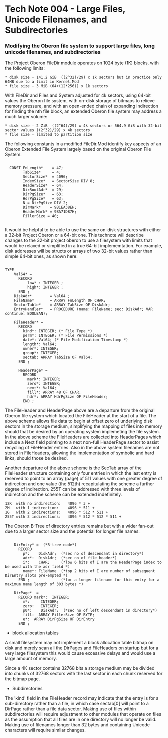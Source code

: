 # Tech Note 004 - Large Files, Unicode Filenames, and Subdirectories
### Modifying the Oberon file system to support large files, long unicode filenames, and subdirectories

The Project Oberon FileDir module operates on 1024 byte (1K) blocks, with the following limits:

    * disk size - 141.2 GiB  ((2^32)/29) x 1k sectors but in practice only 64MB due to a limit in Kernel.Mod
    * file size - 3 MiB (64+(12*256)) x 1k sectors

With FileDir and Files and System adjusted for 4k sectors, using 64-bit values the Oberon file system, with on-disk storage of bitmaps to relieve memory pressure, and with an open-ended chain of expanding indirection for finding the nth file block, an extended Oberon file system may address a much larger volume:

    * disk size - 2 ZiB  ((2^64)/29) x 4k sectors or 564.9 GiB with 32-bit sector values ((2^32)/29) x 4k sectors
    * file size - limited to partition size

The following constants in a modified FileDir.Mod identify key aspects of an Oberon Extended File System largely based on the original Oberon File System:

```

  CONST FnLength*    = 47;
        TabSize*     = 4;
        SectorSize*  = 4096;
        IndexSize*   = SectorSize DIV 8;
        HeaderSize*  = 64;
        DirRootAdr*  = 29;
        DirPgSize*   = 63;
        HdrPgSize*   = 63;
        N = DirPgSize DIV 2;
        DirMark*    = 9B1EA38EH;
        HeaderMark* = 9BA71D87H;
        FillerSize = 40;
        
```

It would be helpful to be able to use the same on-disk structures with either a 32-bit Project Oberon or a 64-bit one. This technote will describe changes to the 32-bit project oberon to use a filesystem with limits that would be relaxed or simplified in a true 64-bit implememtation. For example, disk addresses will be structs or arrays of two 32-bit values rather than simple 64-bit ones, as shown here:

```

TYPE 
    Val64* = 
      RECORD
          low* : INTEGER ;
          high*: INTEGER ;
      END ;
    DiskAdr*        = Val64 ;
    FileName*       = ARRAY FnLength OF CHAR;
    SectorTable*    = ARRAY TabSize OF DiskAdr;
    EntryHandler*   = PROCEDURE (name: FileName; sec: DiskAdr; VAR continue: BOOLEAN);

    FileHeader* =
      RECORD 
        kind*: INTEGER; (* File Type *)
        perm*: INTEGER; (* File Permissions *)
        date*: Val64; (* File Modification Timestamp *)
        length*: Val64; 
        owner*: INTEGER;
        group*: INTEGER;
        sectab: ARRAY TabSize OF Val64;
      END ;

      HeaderPage* =
        RECORD
          mark*: INTEGER;
          zero*: INTEGER;
          next*: Val64;       
          fill*: ARRAY 48 OF CHAR;
          hdr*: ARRAY HdrPgSize OF FileHeader;
        END ;
```

The FileHeader and HeaderPage above are a departure from the original Oberon file system which located the FileHeader at the start of a file. The above scheme allows file data to begin at offset zero of underlying disk sectors in the storage medium, simplifying the mapping of files into memory should that be desired by an operating system implemeting the file system. In the above scheme the FileHeaders are collected into HeaderPages which include a Next field pointing to a next non-full HeaderPage sector to assist recycling of FileHeader entries. Also in the above system filenames are not stored in FileHeaders, allowing the implementation of symbolic and hard links, should those be desired.

Another departure of the above scheme is the SecTab array of the FileHeader structure containing only four entries in which the last entry is reserved to point to an array (page) of 511 values with one greater degree of indirection and one value (the 512th) recapitulating the scheme a further degree of indirection. 255T can be addressed with three levels of indirection and the scheme can be extended indefinitely.

```
12K  with no indirection:   4096 * 3 +  
2M   with 1 indirection:    4096 * 511 +
1G   with 2 indirections:   4096 * 512 * 511 +
255T with 3 indirections:   4096 * 512 * 512 * 511 +
```

The Oberon B-Tree of directory entries remains but with a wider fan-out due to a larger sector size and the potential for longer file names:

```

    DirEntry* =  (*B-tree node*)
      RECORD
        p*:    DiskAdr;  (*sec no of descendant in directory*)
        adr*:  DiskAdr;  (*sec no of file header*)
        i*:    CHAR;     (*low 6 bits of I are the HeaderPage index to be used with the adr field *)
        name*: FileName  (*top 2 bits of I are number of subsequent DirEntry slots pre-empted *)
      END ;              (*for a longer filename for this entry for a maximum name length of 303 bytes *)

    DirPage*  =
      RECORD mark*:  INTEGER;
        m*:     INTEGER;
        zero:   INTEGER;
        p0*:    DiskAdr;  (*sec no of left descendant in directory*)
        fill:  ARRAY FillerSize OF BYTE;
        e*:  ARRAY DirPgSize OF DirEntry
      END ;

```

* block allocation tables

A small filesystem may not implement a block allocation table bitmap on disk and merely scan all the DirPages and FileHeaders on startup but for a very large filesystem this would cause excessive delays and would use a large amount of memory.

Since a 4K sector contains 32768 bits a storage medium may be divided into chunks of 32768 sectors with the last sector in each chunk reserved for the bitmap page.

* Subdirectories

The 'kind' field in the FileHeader record may indicate that the entry is for a sub-directory rather than a file, in which case sectab[0] will point to a DirPage rather than a file data sector. Making use of files within subdirectories will require adjustment to other modules that operate on files as the assumption that all files are in one directory will no longer be valid. Making use of filenames longer than 32 bytes and containing Unicode characters will require similar changes.
